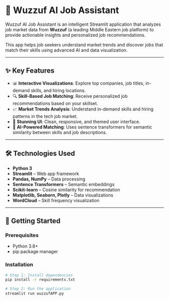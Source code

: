 # 🤖 Wuzzuf AI Job Assistant

Wuzzuf AI Job Assistant is an intelligent Streamlit application that analyzes job market data from **Wuzzuf** (a leading Middle Eastern job platform) to provide actionable insights and personalized job recommendations.

This app helps job seekers understand market trends and discover jobs that match their skills using advanced AI and data visualization.

---

## ✨ Key Features

- 📊 **Interactive Visualizations**: Explore top companies, job titles, in-demand skills, and hiring locations.
- 🔍 **Skill-Based Job Matching**: Receive personalized job recommendations based on your skillset.
- 📈 **Market Trends Analysis**: Understand in-demand skills and hiring patterns in the tech job market.
- 🎨 **Stunning UI**: Clean, responsive, and themed user interface.
- 🤖 **AI-Powered Matching**: Uses sentence transformers for semantic similarity between skills and job descriptions.

---

## 🛠️ Technologies Used

- **Python 3**
- **Streamlit** – Web app framework
- **Pandas, NumPy** – Data processing
- **Sentence Transformers** – Semantic embeddings
- **Scikit-learn** – Cosine similarity for recommendation
- **Matplotlib, Seaborn, Plotly** – Data visualizations
- **WordCloud** – Skill frequency visualization

---

## 🚀 Getting Started

### Prerequisites

- Python 3.8+
- pip package manager

### Installation

```bash
# Step 1: Install dependencies
pip install -r requirements.txt

# Step 2: Run the application
streamlit run wuzzufAPP.py

